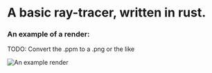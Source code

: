 # A basic ray-tracer, written in rust.

### An example of a render:

TODO: Convert the .ppm to a .png or the like

![An example render](output.ppm)
